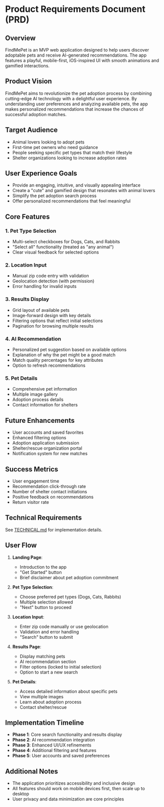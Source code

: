 # Product Requirements Document (PRD)

## Overview
FindMePet is an MVP web application designed to help users discover adoptable pets and receive AI-generated recommendations. The app features a playful, mobile-first, iOS-inspired UI with smooth animations and gamified interactions.

## Product Vision
FindMePet aims to revolutionize the pet adoption process by combining cutting-edge AI technology with a delightful user experience. By understanding user preferences and analyzing available pets, the app makes personalized recommendations that increase the chances of successful adoption matches.

## Target Audience
- Animal lovers looking to adopt pets
- First-time pet owners who need guidance
- People seeking specific pet types that match their lifestyle
- Shelter organizations looking to increase adoption rates

## User Experience Goals
- Provide an engaging, intuitive, and visually appealing interface
- Create a "cute" and gamified design that resonates with animal lovers
- Simplify the pet adoption search process
- Offer personalized recommendations that feel meaningful

## Core Features

### 1. Pet Type Selection
- Multi-select checkboxes for Dogs, Cats, and Rabbits
- "Select all" functionality (treated as "any animal")
- Clear visual feedback for selected options

### 2. Location Input
- Manual zip code entry with validation
- Geolocation detection (with permission)
- Error handling for invalid inputs

### 3. Results Display
- Grid layout of available pets
- Image-forward design with key details
- Filtering options that reflect initial selections
- Pagination for browsing multiple results

### 4. AI Recommendation
- Personalized pet suggestion based on available options
- Explanation of why the pet might be a good match
- Match quality percentages for key attributes
- Option to refresh recommendations

### 5. Pet Details
- Comprehensive pet information
- Multiple image gallery
- Adoption process details
- Contact information for shelters

## Future Enhancements
- User accounts and saved favorites
- Enhanced filtering options
- Adoption application submission
- Shelter/rescue organization portal
- Notification system for new matches

## Success Metrics
- User engagement time
- Recommendation click-through rate
- Number of shelter contact initiations
- Positive feedback on recommendations
- Return visitor rate

## Technical Requirements
See [TECHNICAL.md](TECHNICAL.md) for implementation details.

## User Flow
1. **Landing Page**:
   - Introduction to the app
   - "Get Started" button
   - Brief disclaimer about pet adoption commitment

2. **Pet Type Selection**:
   - Choose preferred pet types (Dogs, Cats, Rabbits)
   - Multiple selection allowed
   - "Next" button to proceed

3. **Location Input**:
   - Enter zip code manually or use geolocation
   - Validation and error handling
   - "Search" button to submit

4. **Results Page**:
   - Display matching pets
   - AI recommendation section
   - Filter options (locked to initial selection)
   - Option to start a new search

5. **Pet Details**:
   - Access detailed information about specific pets
   - View multiple images
   - Learn about adoption process
   - Contact shelter/rescue

## Implementation Timeline
- **Phase 1**: Core search functionality and results display
- **Phase 2**: AI recommendation integration
- **Phase 3**: Enhanced UI/UX refinements
- **Phase 4**: Additional filtering and features
- **Phase 5**: User accounts and saved preferences

## Additional Notes
- The application prioritizes accessibility and inclusive design
- All features should work on mobile devices first, then scale up to desktop
- User privacy and data minimization are core principles
